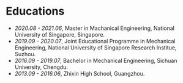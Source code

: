 # Educations
- *2020.08 - 2021.06*, Master in Machanical Engineering, National University of Singapore, Singapore.
- *2019.09 - 2020.07*, Joint Educational Programme in Mechanical Engineering, National University of Singapore Research Institue, Suzhou.
- *2016.09 - 2019.07*, Bachelor in Mechanical Engineering, Sichuan University, Chengdu.
- *2013.09 - 2016.06*, Zhixin High School, Guangzhou.